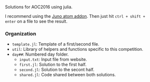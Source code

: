 Solutions for AOC2016 using julia.

I recommend using the [Juno atom addon](https://github.com/JunoLab/uber-juno/blob/master/setup.md). Then just hit `ctrl + shift + enter` on a file to see the result.

### Organization

* `template.jl`: Template of a first/second file.
* `util`: Library of helpers and functions specific to this competition.
* `day##`: Numbered day folder.
  * `input.txt`: Input file from website.
  * `first.jl`: Solution to the first half.
  * `second.jl`: Solution to the secont half.
  * `shared.jl`: Code shared between both solutions.
